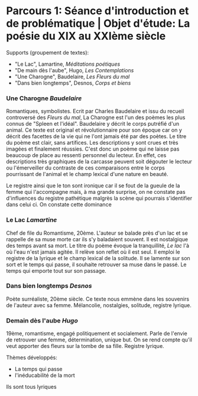 # Parcours 1: Séance d'introduction et de problématique | Objet d'étude: La poésie du XIX au XXIème siècle

Supports (groupement de textes):
* "Le Lac", Lamartine, *Méditations poétiques*
* "De main dès l'aube", Hugo,  *Les Contemplations*
* "Une Charogne", Baudelaire,  *Les Fleurs du mal*
* "Dans bien longtemps", Desnos, *Corps et biens*

### Une Charogne *Baudelaire*

Romantiques, symbolistes. Ecrit par Charles Baudelaire et issu du recueil controversé des *Fleurs du mal*, La Charogne est l'un des poèmes les plus connus de "Spleen et l'idéal". Baudelaire y décrit le corps putréfié d'un animal. Ce  texte est original et révolutionnaire pour son époque car on y décrit des facettes de la vie qui ne l'ont jamais été par des poètes. Le titre du poème est clair, sans artifices. Les descriptions y sont crues et très imagées et finalement réussies. C'est donc un poème qui ne laisse pas beaucoup de place au ressenti personnel du lecteur. En effet, ces descriptions très graphiques de la carcasse peuvent soit dégouter le lecteur ou l'émerveiller du contraste de ces comparaisons entre le corps pourrissant de l'animal et le champ lexical d'une nature en beauté.  

Le registre ainsi que le ton sont ironique car il se fout de la gueule de la femme qui l'accompagne mais, à ma grande surprise, on ne constate pas d'influences du registre pathétique malgrès la scène qui pourrais s'identifier dans celui ci. On constate cette dominance

### Le Lac *Lamartine*

Chef de file du Romantisme, 20ème. L'auteur se balade près d'un lac et se rappelle de sa muse morte car ils s'y baladaient souvent. Il est nostalgique des temps avant sa mort. Le titre du poème évoque la tranquillité, *Le lac* l'à où l'eau n'est jamais agitée. Il relève son reflet où il est seul. Il emploi le registre de la lyrique et le champ lexical de la solitude. Il se lamente sur son sort et le temps qui passe, il souhaite retrouver sa muse dans le passé. Le temps qui emporte tout sur son passage.

### Dans bien longtemps *Desnos*

Poète surréaliste, 20ème siècle. Ce texte nous emmène dans les souvenirs de l'auteur avec sa femme. Mélancolie, nostalgies, solitude, registre lyrique.

### Demain dès l'aube *Hugo*

19ème, romantisme, engagé politiquement et socialement. Parle de l'envie de retrouver une femme, détermination, unique but. On se rend compte qu'il veut apporter des fleurs sur la tombe de sa fille. Registre lyrique.


Thèmes développés:
* La temps qui passe
* l'inéducabilité de la mort

Ils sont tous lyriques